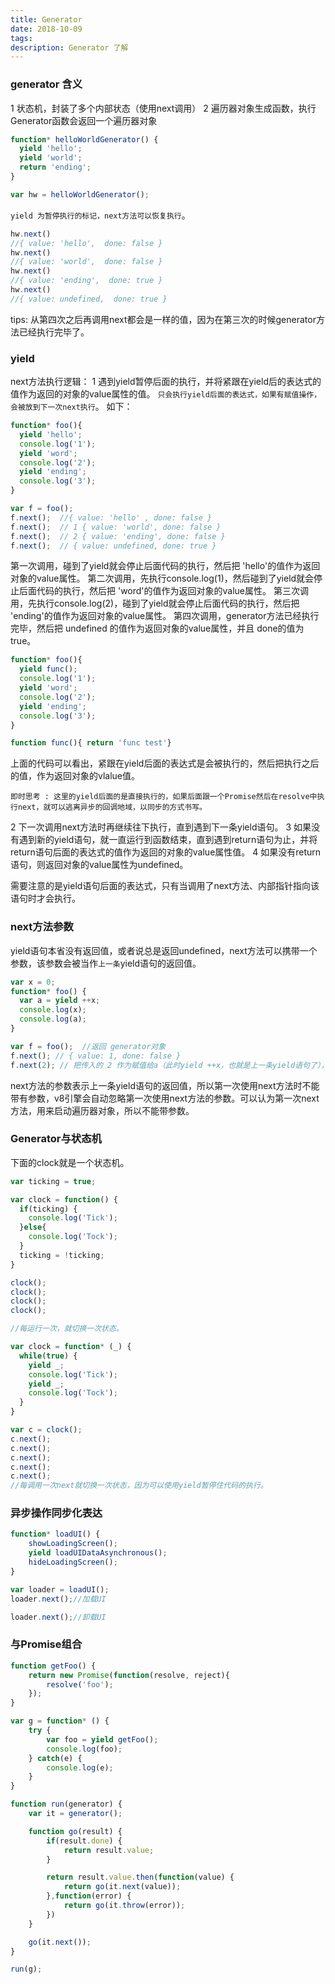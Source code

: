 ```yaml
---
title: Generator
date: 2018-10-09
tags:
description: Generator 了解
---
```


### generator 含义
1 状态机，封装了多个内部状态（使用next调用）
2 遍历器对象生成函数，执行Generator函数会返回一个遍历器对象

``` javascript
function* helloWorldGenerator() {
  yield 'hello';
  yield 'world';
  return 'ending';
}

var hw = helloWorldGenerator();
```
`yield 为暂停执行的标记，next方法可以恢复执行`。

``` javascript
hw.next()
//{ value: 'hello',  done: false }
hw.next()
//{ value: 'world',  done: false }
hw.next()
//{ value: 'ending',  done: true }
hw.next()
//{ value: undefined,  done: true }
```
tips: 从第四次之后再调用next都会是一样的值，因为在第三次的时候generator方法已经执行完毕了。

### yield
next方法执行逻辑：
1 遇到yield暂停后面的执行，并将紧跟在yield后的表达式的值作为返回的对象的value属性的值。
`只会执行yield后面的表达式，如果有赋值操作，会被放到下一次next执行`。
如下：
``` javascript
function* foo(){
  yield 'hello';
  console.log('1');
  yield 'word';
  console.log('2');
  yield 'ending';
  console.log('3');
}

var f = foo();
f.next();  //{ value: 'hello' , done: false }
f.next();  // 1 { value: 'world', done: false }
f.next();  // 2 { value: 'ending', done: false }
f.next();  // { value: undefined, done: true }
```
第一次调用，碰到了yield就会停止后面代码的执行，然后把  'hello'的值作为返回对象的value属性。
第二次调用，先执行console.log(1)，然后碰到了yield就会停止后面代码的执行，然后把  'word'的值作为返回对象的value属性。
第三次调用，先执行console.log(2)，碰到了yield就会停止后面代码的执行，然后把  'ending'的值作为返回对象的value属性。
第四次调用，generator方法已经执行完毕，然后把  undefined 的值作为返回对象的value属性，并且 done的值为 true。
``` javascript
function* foo(){
  yield func();
  console.log('1');
  yield 'word';
  console.log('2');
  yield 'ending';
  console.log('3');
}

function func(){ return 'func test'}
```

上面的代码可以看出，紧跟在yield后面的表达式是会被执行的，然后把执行之后的值，作为返回对象的vlalue值。

`即时思考 : 这里的yield后面的是直接执行的，如果后面跟一个Promise然后在resolve中执行next，就可以逃离异步的回调地域，以同步的方式书写。`

2 下一次调用next方法时再继续往下执行，直到遇到下一条yield语句。
3 如果没有遇到新的yield语句，就一直运行到函数结束，直到遇到return语句为止，并将return语句后面的表达式的值作为返回的对象的value属性值。
4 如果没有return语句，则返回对象的value属性为undefined。

需要注意的是yield语句后面的表达式，只有当调用了next方法、内部指针指向该语句时才会执行。

### next方法参数

yield语句本省没有返回值，或者说总是返回undefined，next方法可以携带一个参数，该参数会被当作`上一条`yield语句的返回值。
``` javascript
var x = 0;
function* foo() {
  var a = yield ++x;
  console.log(x);
  console.log(a); 
}

var f = foo();  //返回 generator对象
f.next(); // { value: 1, done: false }
f.next(2); // 把传入的 2 作为赋值给a（此时yield ++x，也就是上一条yield语句了），输出1 2 
```
next方法的参数表示上一条yield语句的返回值，所以第一次使用next方法时不能带有参数，v8引擎会自动忽略第一次使用next方法的参数。可以认为第一次next方法，用来启动遍历器对象，所以不能带参数。

### Generator与状态机
下面的clock就是一个状态机。
``` javascript
var ticking = true;

var clock = function() {
  if(ticking) {
    console.log('Tick');
  }else{
    console.log('Tock');
  }
  ticking = !ticking;
}

clock();
clock();
clock();
clock();

//每运行一次，就切换一次状态。

var clock = function* (_) {
  while(true) {
    yield _;
    console.log('Tick');
    yield _;
    console.log('Tock');
  }
}

var c = clock();
c.next();
c.next();
c.next();
c.next();
c.next();
//每调用一次next就切换一次状态，因为可以使用yield暂停住代码的执行。
```

### 异步操作同步化表达
``` javascript
function* loadUI() {
    showLoadingScreen();
    yield loadUIDataAsynchronous();
    hideLoadingScreen();
}

var loader = loadUI();
loader.next();//加载UI

loader.next();//卸载UI
```
### 与Promise组合
``` javascript
function getFoo() {
    return new Promise(function(resolve, reject){
        resolve('foo');
    });
}

var g = function* () {
    try {
        var foo = yield getFoo();
        console.log(foo);
    } catch(e) {
        console.log(e);
    }
}

function run(generator) {
    var it = generator();

    function go(result) {
        if(result.done) {
            return result.value;
        }

        return result.value.then(function(value) {
            return go(it.next(value));
        },function(error) {
            return go(it.throw(error));
        })
    }

    go(it.next());
}

run(g);
```
